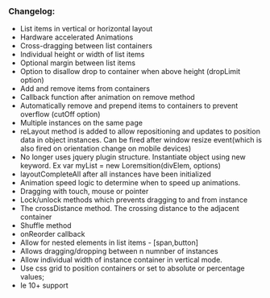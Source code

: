 ### Changelog:
- List items in vertical or horizontal layout
- Hardware accelerated Animations
- Cross-dragging between list containers
- Individual height or width of list items
- Optional margin between list items
- Option to disallow drop to container when above height (dropLimit option)
- Add and remove items from containers
- Callback function after animation on remove method
- Automatically remove and prepend items to containers to prevent overflow (cutOff option)
- Multiple instances on the same page
- reLayout method is added to allow repositioning and updates to position data in object instances. Can be fired after window resize event(which is also fired on orientation change on mobile devices)
- No longer uses jquery plugin structure. Instantiate object using new keyword. Ex var myList = new Loremsition(divElem, options)
- layoutCompleteAll after all instances have been initialized
- Animation speed logic to determine when to speed up animations.
- Dragging with touch, mouse or pointer
- Lock/unlock methods which prevents dragging to and from instance
- The crossDistance method. The crossing distance to the adjacent container
- Shuffle method
- onReorder callback
- Allow for nested elements in list items - [span,button]
- Allows dragging/dropping between n numnber of instances
- Allow individual width of instance container in vertical mode.
- Use css grid to position containers or set to absolute or percentage values;
- Ie 10+ support